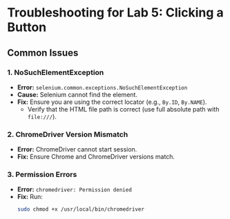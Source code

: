 # Troubleshooting for Lab 5: Clicking a Button

## Common Issues

### 1. NoSuchElementException
- **Error:** `selenium.common.exceptions.NoSuchElementException`
- **Cause:** Selenium cannot find the element.
- **Fix:** Ensure you are using the correct locator (e.g., `By.ID`, `By.NAME`).
  - Verify that the HTML file path is correct (use full absolute path with `file:///`).

### 2. ChromeDriver Version Mismatch
- **Error:** ChromeDriver cannot start session.
- **Fix:** Ensure Chrome and ChromeDriver versions match.

### 3. Permission Errors
- **Error:** `chromedriver: Permission denied`
- **Fix:** Run:
  ```bash
  sudo chmod +x /usr/local/bin/chromedriver
  ```
